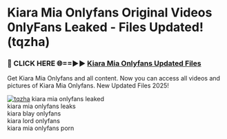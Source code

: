 # Kiara Mia Onlyfans Original Videos 0nlyFans Leaked - Files Updated! (tqzha)

<h3>🔴 CLICK HERE 🌐==►► <a href="https://tinyurl.com/3hn5wdd3" rel="nofollow">Kiara Mia Onlyfans Updated Files</a></h3>

Get Kiara Mia Onlyfans and all content. Now you can access all videos and pictures of Kiara Mia Onlyfans. New Updated Files 2025!

[![tqzha](https://i.imgur.com/4HnBqBT.gif)](https://tinyurl.com/3hn5wdd3)
kiara mia onlyfans leaked<br>
kiara mia onlyfans leaks<br>
kiara blay onlyfans<br>
kiara lord onlyfans<br>
kiara mia onlyfans porn